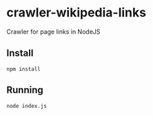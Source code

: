 # crawler-wikipedia-links
Crawler for page links in NodeJS  

## Install  
```npm install```  
  
## Running    
```node index.js```  
  
